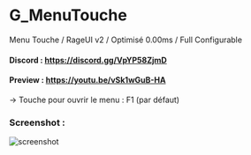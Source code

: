 # G_MenuTouche
Menu Touche / RageUI v2 / Optimisé 0.00ms / Full Configurable

#### Discord : https://discord.gg/VpYP58ZjmD

#### Preview : https://youtu.be/vSk1wGuB-HA

-> Touche pour ouvrir le menu : F1 (par défaut)

### Screenshot :

![screenshot](https://cdn.discordapp.com/attachments/658236178268684291/913489503677743154/unknown.png)

